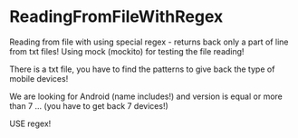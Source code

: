 # ReadingFromFileWithRegex
Reading from file with using special regex - returns back only a part of line from txt files! Using mock (mockito) for testing the file reading!

There is a txt file, you have to find the patterns to give back the type of mobile devices!

We are looking for Android (name includes!) and version is equal or more than 7 ... (you have to get back 7 devices!)

USE regex! 
